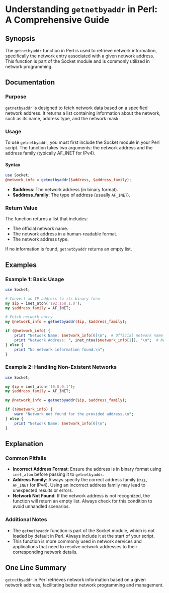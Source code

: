 <!--
Meta Description: # Understanding `getnetbyaddr` in Perl: A Comprehensive Guide ## Synopsis The `getnetbyaddr` function in Perl is used to retrieve network information,...
Meta Keywords: network, address, getnetbyaddr, perl, network_info
-->

# Understanding `getnetbyaddr` in Perl: A Comprehensive Guide

## Synopsis
The `getnetbyaddr` function in Perl is used to retrieve network information, specifically the network entry associated with a given network address. This function is part of the Socket module and is commonly utilized in network programming.

## Documentation
### Purpose
`getnetbyaddr` is designed to fetch network data based on a specified network address. It returns a list containing information about the network, such as its name, address type, and the network mask.

### Usage
To use `getnetbyaddr`, you must first include the Socket module in your Perl script. The function takes two arguments: the network address and the address family (typically AF_INET for IPv4).

#### Syntax
```perl
use Socket;
@network_info = getnetbyaddr($address, $address_family);
```

- **$address**: The network address (in binary format).
- **$address_family**: The type of address (usually `AF_INET`).

### Return Value
The function returns a list that includes:
- The official network name.
- The network address in a human-readable format.
- The network address type.

If no information is found, `getnetbyaddr` returns an empty list.

## Examples
### Example 1: Basic Usage
```perl
use Socket;

# Convert an IP address to its binary form
my $ip = inet_aton('192.168.1.0');
my $address_family = AF_INET;

# Fetch network entry
my @network_info = getnetbyaddr($ip, $address_family);

if (@network_info) {
    print "Network Name: $network_info[0]\n";  # Official network name
    print "Network Address: ", inet_ntoa($network_info[1]), "\n";  # Network address
} else {
    print "No network information found.\n";
}
```

### Example 2: Handling Non-Existent Networks
```perl
use Socket;

my $ip = inet_aton('10.0.0.1');
my $address_family = AF_INET;

my @network_info = getnetbyaddr($ip, $address_family);

if (!@network_info) {
    warn "Network not found for the provided address.\n";
} else {
    print "Network Name: $network_info[0]\n";
}
```

## Explanation
### Common Pitfalls
- **Incorrect Address Format**: Ensure the address is in binary format using `inet_aton` before passing it to `getnetbyaddr`.
- **Address Family**: Always specify the correct address family (e.g., `AF_INET` for IPv4). Using an incorrect address family may lead to unexpected results or errors.
- **Network Not Found**: If the network address is not recognized, the function will return an empty list. Always check for this condition to avoid unhandled scenarios.

### Additional Notes
- The `getnetbyaddr` function is part of the Socket module, which is not loaded by default in Perl. Always include it at the start of your script.
- This function is more commonly used in network services and applications that need to resolve network addresses to their corresponding network details.

## One Line Summary
`getnetbyaddr` in Perl retrieves network information based on a given network address, facilitating better network programming and management.